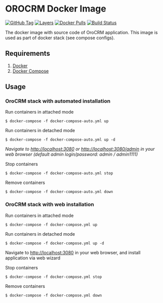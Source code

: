# OROCRM Docker Image
[![GitHub Tag](https://img.shields.io/github/tag/djocker/orocrm.svg?maxAge=3600)](https://hub.docker.com/r/djocker/orocrm/tags/) 
[![Layers](https://images.microbadger.com/badges/image/djocker/orocrm.svg?maxAge=3600)](https://microbadger.com/images/djocker/orocrm "Get your own image badge on microbadger.com") 
[![Docker Pulls](https://img.shields.io/docker/pulls/djocker/orocrm.svg?maxAge=3600)](https://hub.docker.com/r/djocker/orocrm/) 
[![Build Status](https://travis-ci.org/djocker/orocrm.svg?branch=master)](https://travis-ci.org/djocker/orocrm)

The docker image with source code of OroCRM application.
This image is used as part of docker stack (see compose configs).

## Requirements

1. [Docker](https://www.docker.com/)
2. [Docker Compose](http://docs.docker.com/compose)

## Usage

### OroCRM stack with automated installation

Run containers in attached mode

```
$ docker-compose -f docker-compose-auto.yml up
```

Run containers in detached mode

```
$ docker-compose -f docker-compose-auto.yml up -d
```

_Navigate to [http://localhost:3080](http://localhost:3080) or [http://localhost:3080/admin](http://localhost/admin:3080) in your web browser (default admin login/password: admin / admin1111)_

Stop containers

```
$ docker-compose -f docker-compose-auto.yml stop
```

Remove containers

```
$ docker-compose -f docker-compose-auto.yml down
```

### OroCRM stack with web installation

Run containers in attached mode

```
$ docker-compose -f docker-compose.yml up
```

Run containers in detached mode

```
$ docker-compose -f docker-compose.yml up -d
```

Navigate to [http://localhost:3080](http://localhost:3080) in your web browser, and install application via web wizard

Stop containers

```
$ docker-compose -f docker-compose.yml stop
```

Remove containers

```
$ docker-compose -f docker-compose.yml down
```
